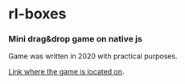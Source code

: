 # rl-boxes
### Mini drag&drop game on native js
Game was written in 2020 with practical purposes.

[Link where the game is located on](http://e29881n4.beget.tech/).
